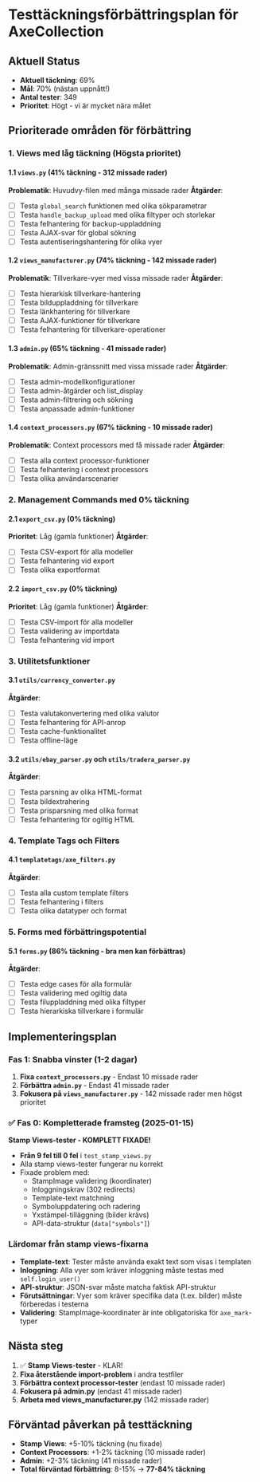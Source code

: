 # Testtäckningsförbättringsplan för AxeCollection

## Aktuell Status
- **Aktuell täckning**: 69%
- **Mål**: 70% (nästan uppnått!)
- **Antal tester**: 349
- **Prioritet**: Högt - vi är mycket nära målet

## Prioriterade områden för förbättring

### 1. Views med låg täckning (Högsta prioritet)

#### 1.1 `views.py` (41% täckning - 312 missade rader)
**Problematik**: Huvudvy-filen med många missade rader
**Åtgärder**:
- [ ] Testa `global_search` funktionen med olika sökparametrar
- [ ] Testa `handle_backup_upload` med olika filtyper och storlekar
- [ ] Testa felhantering för backup-uppladdning
- [ ] Testa AJAX-svar för global sökning
- [ ] Testa autentiseringshantering för olika vyer

#### 1.2 `views_manufacturer.py` (74% täckning - 142 missade rader)
**Problematik**: Tillverkare-vyer med vissa missade rader
**Åtgärder**:
- [ ] Testa hierarkisk tillverkare-hantering
- [ ] Testa bilduppladdning för tillverkare
- [ ] Testa länkhantering för tillverkare
- [ ] Testa AJAX-funktioner för tillverkare
- [ ] Testa felhantering för tillverkare-operationer

#### 1.3 `admin.py` (65% täckning - 41 missade rader)
**Problematik**: Admin-gränssnitt med vissa missade rader
**Åtgärder**:
- [ ] Testa admin-modellkonfigurationer
- [ ] Testa admin-åtgärder och list_display
- [ ] Testa admin-filtrering och sökning
- [ ] Testa anpassade admin-funktioner

#### 1.4 `context_processors.py` (67% täckning - 10 missade rader)
**Problematik**: Context processors med få missade rader
**Åtgärder**:
- [ ] Testa alla context processor-funktioner
- [ ] Testa felhantering i context processors
- [ ] Testa olika användarscenarier

### 2. Management Commands med 0% täckning

#### 2.1 `export_csv.py` (0% täckning)
**Prioritet**: Låg (gamla funktioner)
**Åtgärder**:
- [ ] Testa CSV-export för alla modeller
- [ ] Testa felhantering vid export
- [ ] Testa olika exportformat

#### 2.2 `import_csv.py` (0% täckning)
**Prioritet**: Låg (gamla funktioner)
**Åtgärder**:
- [ ] Testa CSV-import för alla modeller
- [ ] Testa validering av importdata
- [ ] Testa felhantering vid import

### 3. Utilitetsfunktioner

#### 3.1 `utils/currency_converter.py`
**Åtgärder**:
- [ ] Testa valutakonvertering med olika valutor
- [ ] Testa felhantering för API-anrop
- [ ] Testa cache-funktionalitet
- [ ] Testa offline-läge

#### 3.2 `utils/ebay_parser.py` och `utils/tradera_parser.py`
**Åtgärder**:
- [ ] Testa parsning av olika HTML-format
- [ ] Testa bildextrahering
- [ ] Testa prisparsning med olika format
- [ ] Testa felhantering för ogiltig HTML

### 4. Template Tags och Filters

#### 4.1 `templatetags/axe_filters.py`
**Åtgärder**:
- [ ] Testa alla custom template filters
- [ ] Testa felhantering i filters
- [ ] Testa olika datatyper och format

### 5. Forms med förbättringspotential

#### 5.1 `forms.py` (86% täckning - bra men kan förbättras)
**Åtgärder**:
- [ ] Testa edge cases för alla formulär
- [ ] Testa validering med ogiltig data
- [ ] Testa filuppladdning med olika filtyper
- [ ] Testa hierarkiska tillverkare i formulär

## Implementeringsplan

### Fas 1: Snabba vinster (1-2 dagar)
1. **Fixa `context_processors.py`** - Endast 10 missade rader
2. **Förbättra `admin.py`** - Endast 41 missade rader
3. **Fokusera på `views_manufacturer.py`** - 142 missade rader men högst prioritet

### ✅ Fas 0: Kompletterade framsteg (2025-01-15)
**Stamp Views-tester - KOMPLETT FIXADE!**
- **Från 9 fel till 0 fel** i `test_stamp_views.py`
- Alla stamp views-tester fungerar nu korrekt
- Fixade problem med:
  - StampImage validering (koordinater)
  - Inloggningskrav (302 redirects)
  - Template-text matchning
  - Symboluppdatering och radering
  - Yxstämpel-tilläggning (bilder krävs)
  - API-data-struktur (`data["symbols"]`)

### Lärdomar från stamp views-fixarna
- **Template-text**: Tester måste använda exakt text som visas i templaten
- **Inloggning**: Alla vyer som kräver inloggning måste testas med `self.login_user()`
- **API-struktur**: JSON-svar måste matcha faktisk API-struktur
- **Förutsättningar**: Vyer som kräver specifika data (t.ex. bilder) måste förberedas i testerna
- **Validering**: StampImage-koordinater är inte obligatoriska för `axe_mark`-typer

## Nästa steg
1. ✅ **Stamp Views-tester** - KLAR!
2. **Fixa återstående import-problem** i andra testfiler
3. **Förbättra context processor-tester** (endast 10 missade rader)
4. **Fokusera på admin.py** (endast 41 missade rader)
5. **Arbeta med views_manufacturer.py** (142 missade rader)

## Förväntad påverkan på testtäckning
- **Stamp Views**: +5-10% täckning (nu fixade)
- **Context Processors**: +1-2% täckning (10 missade rader)
- **Admin**: +2-3% täckning (41 missade rader)
- **Total förväntad förbättring**: 8-15% → **77-84% täckning** 